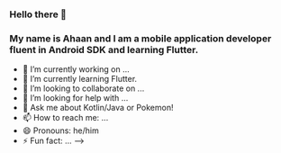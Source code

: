 ### Hello there 👋
### My name is Ahaan and I am a mobile application developer fluent in Android SDK and learning Flutter.

- 🔭 I’m currently working on ... 
- 🌱 I’m currently learning Flutter.
- 👯 I’m looking to collaborate on ...
- 🤔 I’m looking for help with ...
- 💬 Ask me about Kotlin/Java or Pokemon!
- 📫 How to reach me: ...
- 😄 Pronouns: he/him
- ⚡ Fun fact: ...
-->
